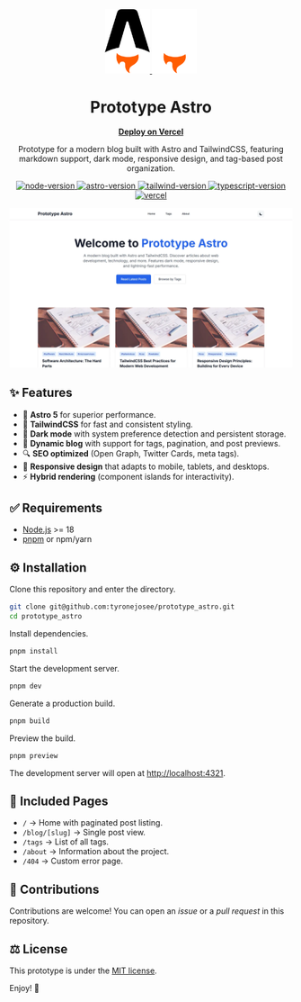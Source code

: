 <div align="center">
  <a href="https://github.com/tyronejosee/prototype_astro#gh-light-mode-only" target="_blank">
    <img src="./public/logo-light.svg" alt="logo-light" width="80">
  </a>
  <a href="https://github.com/tyronejosee/prototype_astro#gh-dark-mode-only" target="_blank">
    <img src="./public/logo-dark.svg" alt="logo-dark" width="80">
  </a>
</div>
<div align="center">
  <h1><strong>Prototype Astro</strong></h1>
  <a href="https://prototype-astro.vercel.app/"><strong>Deploy on Vercel</strong></a>
</div>
<p align="center">
Prototype for a modern blog built with Astro and TailwindCSS, featuring markdown support, dark mode, responsive design, and tag-based post organization.
<p>

<p align="center">
  <a href="https://nodejs.org/">
    <img src="https://img.shields.io/badge/node-18+-339933" alt="node-version">
  </a>
  <a href="https://astro.build/">
    <img src="https://img.shields.io/badge/astro-5-FF5D01" alt="astro-version">
  </a>
  <a href="https://tailwindcss.com/">
    <img src="https://img.shields.io/badge/tailwindcss-3.4-06B6D4" alt="tailwind-version">
  </a>
  <a href="https://www.typescriptlang.org/">
    <img src="https://img.shields.io/badge/typescript-5.6-3178C6" alt="typescript-version">
  </a>
  <a href="https://vercel.com/">
    <img src="https://img.shields.io/badge/vercel-deploy-000000" alt="vercel">
  </a>
</p>

![Main](./public/main.webp)

## ✨ Features

- 🚀 **Astro 5** for superior performance.
- 🎨 **TailwindCSS** for fast and consistent styling.
- 🌙 **Dark mode** with system preference detection and persistent storage.
- 📝 **Dynamic blog** with support for tags, pagination, and post previews.
- 🔍 **SEO optimized** (Open Graph, Twitter Cards, meta tags).
- 📱 **Responsive design** that adapts to mobile, tablets, and desktops.
- ⚡ **Hybrid rendering** (component islands for interactivity).

## ✅ Requirements

- [Node.js](https://nodejs.org/) >= 18
- [pnpm](https://pnpm.io/) or npm/yarn

## ⚙️ Installation

Clone this repository and enter the directory.

```bash
git clone git@github.com:tyronejosee/prototype_astro.git
cd prototype_astro
````

Install dependencies.

```bash
pnpm install
```

Start the development server.

```bash
pnpm dev
```

Generate a production build.

```bash
pnpm build
```

Preview the build.

```bash
pnpm preview
```

The development server will open at [http://localhost:4321](http://localhost:4321).

## 📖 Included Pages

- `/` → Home with paginated post listing.
- `/blog/[slug]` → Single post view.
- `/tags` → List of all tags.
- `/about` → Information about the project.
- `/404` → Custom error page.

## 🌟 Contributions

Contributions are welcome!
You can open an *issue* or a *pull request* in this repository.

## ⚖️ License

This prototype is under the [MIT license](./LICENSE).

Enjoy! 🎉
